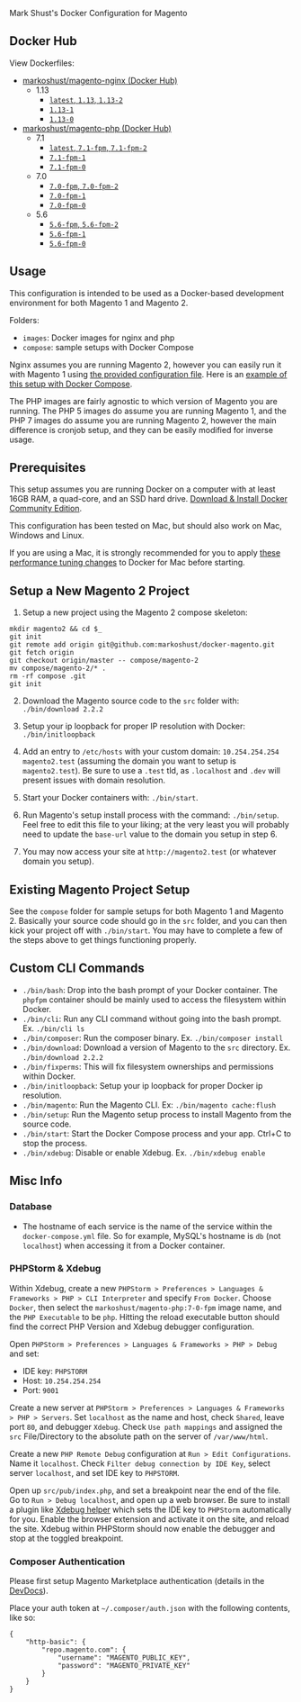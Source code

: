 Mark Shust's Docker Configuration for Magento

## Docker Hub

View Dockerfiles:

- [markoshust/magento-nginx (Docker Hub)](https://hub.docker.com/r/markoshust/magento-nginx/)
	- 1.13
		- [`latest`, `1.13`, `1.13-2`](https://github.com/markoshust/docker-magento/tree/master/images/nginx/1.13)
		- [`1.13-1`](https://github.com/markoshust/docker-magento/tree/11.1.5/images/nginx/1.13)
		- [`1.13-0`](https://github.com/markoshust/docker-magento/tree/11.0.0/images/nginx/1.13)
- [markoshust/magento-php (Docker Hub)](https://hub.docker.com/r/markoshust/magento-php/)
	- 7.1
		- [`latest`, `7.1-fpm`, `7.1-fpm-2`](https://github.com/markoshust/docker-magento/tree/master/images/php/7.1)
		- [`7.1-fpm-1`](https://github.com/markoshust/docker-magento/tree/11.1.5/images/php/7.1)
		- [`7.1-fpm-0`](https://github.com/markoshust/docker-magento/tree/11.0.0/images/php/7.1)
	- 7.0
		- [`7.0-fpm`, `7.0-fpm-2`](https://github.com/markoshust/docker-magento/tree/master/images/php/7.0)
		- [`7.0-fpm-1`](https://github.com/markoshust/docker-magento/tree/11.1.5/images/php/7.0)
		- [`7.0-fpm-0`](https://github.com/markoshust/docker-magento/tree/11.0.0/images/php/7.0)
	- 5.6
		- [`5.6-fpm`, `5.6-fpm-2`](https://github.com/markoshust/docker-magento/tree/master/images/php/5.6)
		- [`5.6-fpm-1`](https://github.com/markoshust/docker-magento/tree/11.1.5/images/php/5.6)
		- [`5.6-fpm-0`](https://github.com/markoshust/docker-magento/tree/11.0.0/images/php/5.6)

## Usage

This configuration is intended to be used as a Docker-based development environment for both Magento 1 and Magento 2.

Folders:

- `images`: Docker images for nginx and php
- `compose`: sample setups with Docker Compose

Nginx assumes you are running Magento 2, however you can easily run it with Magento 1 using [the provided configuration file](https://github.com/markoshust/docker-magento/blob/master/images/nginx/1.13/conf/default.magento1.conf). Here is an [example of this setup with Docker Compose](https://github.com/markoshust/docker-magento/tree/master/compose/magento-1).

The PHP images are fairly agnostic to which version of Magento you are running. The PHP 5 images do assume you are running Magento 1, and the PHP 7 images do assume you are running Magento 2, however the main difference is cronjob setup, and they can be easily modified for inverse usage.

## Prerequisites

This setup assumes you are running Docker on a computer with at least 16GB RAM, a quad-core, and an SSD hard drive. [Download & Install Docker Community Edition](https://www.docker.com/community-edition#/download).

This configuration has been tested on Mac, but should also work on Mac, Windows and Linux.

If you are using a Mac, it is strongly recommended for you to apply [these performance tuning changes](http://markshust.com/2018/01/30/performance-tuning-docker-mac) to Docker for Mac before starting.

## Setup a New Magento 2 Project

1. Setup a new project using the Magento 2 compose skeleton:

```
mkdir magento2 && cd $_
git init
git remote add origin git@github.com:markoshust/docker-magento.git
git fetch origin
git checkout origin/master -- compose/magento-2
mv compose/magento-2/* .
rm -rf compose .git
git init
```

2. Download the Magento source code to the `src` folder with: `./bin/download 2.2.2`

3. Setup your ip loopback for proper IP resolution with Docker: `./bin/initloopback`

4. Add an entry to `/etc/hosts` with your custom domain: `10.254.254.254 magento2.test` (assuming the domain  you want to setup is `magento2.test`). Be sure to use a `.test` tld, as `.localhost` and `.dev` will present issues with domain resolution.

5. Start your Docker containers with: `./bin/start`.

6. Run Magento's setup install process with the command: `./bin/setup`. Feel free to edit this file to your liking; at the very least you will probably need to update the `base-url` value to the domain you setup in step 6.

7. You may now access your site at `http://magento2.test` (or whatever domain you setup).

## Existing Magento Project Setup

See the `compose` folder for sample setups for both Magento 1 and Magento 2. Basically your source code should go in the `src` folder, and you can then kick your project off with `./bin/start`. You may have to complete a few of the steps above to get things functioning properly.

## Custom CLI Commands

- `./bin/bash`: Drop into the bash prompt of your Docker container. The `phpfpm` container should be mainly used to access the filesystem within Docker.
- `./bin/cli`: Run any CLI command without going into the bash prompt. Ex. `./bin/cli ls`
- `./bin/composer`: Run the composer binary. Ex. `./bin/composer install`
- `./bin/download`: Download a version of Magento to the `src` directory. Ex. `./bin/download 2.2.2`
- `./bin/fixperms`: This will fix filesystem ownerships and permissions within Docker.
- `./bin/initloopback`: Setup your ip loopback for proper Docker ip resolution.
- `./bin/magento`: Run the Magento CLI. Ex: `./bin/magento cache:flush`
- `./bin/setup`: Run the Magento setup process to install Magento from the source code.
- `./bin/start`: Start the Docker Compose process and your app. Ctrl+C to stop the process.
- `./bin/xdebug`: Disable or enable Xdebug. Ex. `./bin/xdebug enable`

## Misc Info

### Database

- The hostname of each service is the name of the service within the `docker-compose.yml` file. So for example, MySQL's hostname is `db` (not `localhost`) when accessing it from a Docker container.

### PHPStorm & Xdebug

Within Xdebug, create a new `PHPStorm > Preferences > Languages & Frameworks > PHP > CLI Interpreter` and specify `From Docker`. Choose `Docker`, then select the `markoshust/magento-php:7-0-fpm` image name, and the `PHP Executable` to be `php`. Hitting the reload executable button should find the correct PHP Version and Xdebug debugger configuration.

Open `PHPStorm > Preferences > Languages & Frameworks > PHP > Debug` and set:

- IDE key: `PHPSTORM`
- Host: `10.254.254.254`
- Port: `9001`

Create a new server at  `PHPStorm > Preferences > Languages & Frameworks > PHP > Servers`. Set `localhost` as the name and host, check `Shared`, leave port `80`, and debugger `Xdebug`. Check `Use path mappings` and assigned the `src` File/Directory to the absolute path on the server of `/var/www/html`.

Create a new `PHP Remote Debug` configuration at `Run > Edit Configurations`. Name it `localhost`. Check `Filter debug connection by IDE Key`, select server `localhost`, and set IDE key to `PHPSTORM`.

Open up `src/pub/index.php`, and set a breakpoint near the end of the file. Go to `Run > Debug localhost`, and open up a web browser. Be sure to install a plugin like [Xdebug helper](https://chrome.google.com/webstore/detail/xdebug-helper/eadndfjplgieldjbigjakmdgkmoaaaoc) which sets the IDE key to `PHPStorm` automatically for you. Enable the browser extension and activate it on the site, and reload the site. Xdebug within PHPStorm should now enable the debugger and stop at the toggled breakpoint.

### Composer Authentication

Please first setup Magento Marketplace authentication (details in the [DevDocs](http://devdocs.magento.com/guides/v2.0/install-gde/prereq/connect-auth.html)).

Place your auth token at `~/.composer/auth.json` with the following contents, like so:

```
{
    "http-basic": {
        "repo.magento.com": {
            "username": "MAGENTO_PUBLIC_KEY",
            "password": "MAGENTO_PRIVATE_KEY"
        }
    }
}
```
